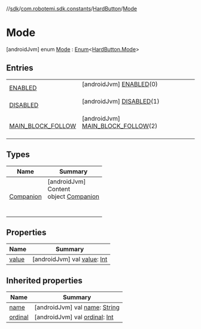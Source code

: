 //[sdk](../../../../index.md)/[com.robotemi.sdk.constants](../../index.md)/[HardButton](../index.md)/[Mode](index.md)



# Mode  
 [androidJvm] enum [Mode](index.md) : [Enum](https://kotlinlang.org/api/latest/jvm/stdlib/kotlin/-enum/index.html)<[HardButton.Mode](index.md)>    


## Entries  
  
| | |
|---|---|
| <a name="com.robotemi.sdk.constants/HardButton.Mode.ENABLED///PointingToDeclaration/"></a>[ENABLED](-e-n-a-b-l-e-d/index.md)| <a name="com.robotemi.sdk.constants/HardButton.Mode.ENABLED///PointingToDeclaration/"></a> [androidJvm] [ENABLED](-e-n-a-b-l-e-d/index.md)(0)  <br>   <br>|
| <a name="com.robotemi.sdk.constants/HardButton.Mode.DISABLED///PointingToDeclaration/"></a>[DISABLED](-d-i-s-a-b-l-e-d/index.md)| <a name="com.robotemi.sdk.constants/HardButton.Mode.DISABLED///PointingToDeclaration/"></a> [androidJvm] [DISABLED](-d-i-s-a-b-l-e-d/index.md)(1)  <br>   <br>|
| <a name="com.robotemi.sdk.constants/HardButton.Mode.MAIN_BLOCK_FOLLOW///PointingToDeclaration/"></a>[MAIN_BLOCK_FOLLOW](-m-a-i-n_-b-l-o-c-k_-f-o-l-l-o-w/index.md)| <a name="com.robotemi.sdk.constants/HardButton.Mode.MAIN_BLOCK_FOLLOW///PointingToDeclaration/"></a> [androidJvm] [MAIN_BLOCK_FOLLOW](-m-a-i-n_-b-l-o-c-k_-f-o-l-l-o-w/index.md)(2)  <br>   <br>|


## Types  
  
|  Name |  Summary | 
|---|---|
| <a name="com.robotemi.sdk.constants/HardButton.Mode.Companion///PointingToDeclaration/"></a>[Companion](-companion/index.md)| <a name="com.robotemi.sdk.constants/HardButton.Mode.Companion///PointingToDeclaration/"></a>[androidJvm]  <br>Content  <br>object [Companion](-companion/index.md)  <br><br><br>|


## Properties  
  
|  Name |  Summary | 
|---|---|
| <a name="com.robotemi.sdk.constants/HardButton.Mode/value/#/PointingToDeclaration/"></a>[value](value.md)| <a name="com.robotemi.sdk.constants/HardButton.Mode/value/#/PointingToDeclaration/"></a> [androidJvm] val [value](value.md): [Int](https://kotlinlang.org/api/latest/jvm/stdlib/kotlin/-int/index.html)   <br>|


## Inherited properties  
  
|  Name |  Summary | 
|---|---|
| <a name="com.robotemi.sdk.constants/HardButton.Mode/name/#/PointingToDeclaration/"></a>[name](index.md#%5Bcom.robotemi.sdk.constants%2FHardButton.Mode%2Fname%2F%23%2FPointingToDeclaration%2F%5D%2FProperties%2F-2100633493)| <a name="com.robotemi.sdk.constants/HardButton.Mode/name/#/PointingToDeclaration/"></a> [androidJvm] val [name](index.md#%5Bcom.robotemi.sdk.constants%2FHardButton.Mode%2Fname%2F%23%2FPointingToDeclaration%2F%5D%2FProperties%2F-2100633493): [String](https://kotlinlang.org/api/latest/jvm/stdlib/kotlin/-string/index.html)   <br>|
| <a name="com.robotemi.sdk.constants/HardButton.Mode/ordinal/#/PointingToDeclaration/"></a>[ordinal](index.md#%5Bcom.robotemi.sdk.constants%2FHardButton.Mode%2Fordinal%2F%23%2FPointingToDeclaration%2F%5D%2FProperties%2F-2100633493)| <a name="com.robotemi.sdk.constants/HardButton.Mode/ordinal/#/PointingToDeclaration/"></a> [androidJvm] val [ordinal](index.md#%5Bcom.robotemi.sdk.constants%2FHardButton.Mode%2Fordinal%2F%23%2FPointingToDeclaration%2F%5D%2FProperties%2F-2100633493): [Int](https://kotlinlang.org/api/latest/jvm/stdlib/kotlin/-int/index.html)   <br>|

